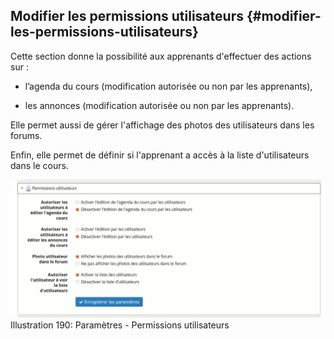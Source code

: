 ## Modifier les permissions utilisateurs {#modifier-les-permissions-utilisateurs}

Cette section donne la possibilité aux apprenants d&#039;effectuer des actions sur :

*   l’agenda du cours (modification autorisée ou non par les apprenants),

*   les annonces (modification autorisée ou non par les apprenants).

Elle permet aussi de gérer l&#039;affichage des photos des utilisateurs dans les forums.

Enfin, elle permet de définir si l&#039;apprenant a accès à la liste d&#039;utilisateurs dans le cours.

![](../assets/image266.png)Illustration 190: Paramètres - Permissions utilisateurs